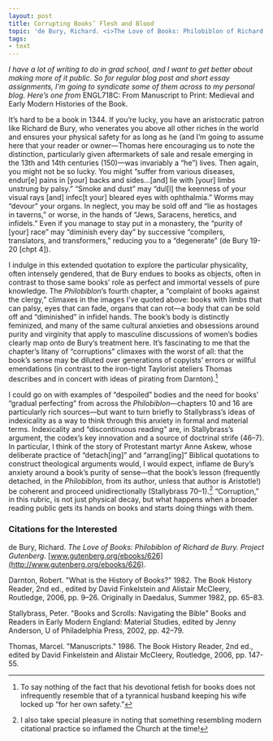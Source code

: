 ```yaml
---
layout: post
title: Corrupting Books’ Flesh and Blood
topic: 'de Bury, Richard. <i>The Love of Books: Philobiblon of Richard de Bury.</i> <i>Project Gutenberg</i>. <a href="http://www.gutenberg.org/ebooks/626">www.gutenberg.org/ebooks/626</a>.'
tags: 
- text
---
```


*I have a lot of writing to do in grad school, and I want to get better about making more of it public. So for regular blog post and short essay assignments, I’m going to syndicate some of them across to my personal blog. Here’s one from* ENGL718C: From Manuscript to Print: Medieval and Early Modern Histories of the Book. 

It’s hard to be a book in 1344. If you’re lucky, you have an aristocratic patron like Richard de Bury, who venerates you above all other riches in the world and ensures your physical safety for as long as he (and I’m going to assume here that your reader or owner—Thomas here encouraging us to note the distinction, particularly given aftermarkets of sale and resale emerging in the 13th and 14th centuries (150)—was invariably a “he”) lives. Then again, you might not be so lucky. You might “suffer from various diseases, endur[e] pains in [your] backs and sides...[and] lie with [your] limbs unstrung by palsy.” “Smoke and dust” may “dul[l] the keenness of your visual rays [and] infec[t your] bleared eyes with ophthalmia.” Worms may “devour” your organs. In neglect, you may be sold off and “lie as hostages in taverns,” or worse, in the hands of “Jews, Saracens, heretics, and infidels.” Even if you manage to stay put in a monastery, the “purity of [your] race” may “diminish every day” by successive “compilers, translators, and transformers,” reducing you to a “degenerate” (de Bury 19-20 [chpt 4]). 

I indulge in this extended quotation to explore the particular physicality, often intensely gendered, that de Bury endues to books as objects, often in contrast to those same books’ role as perfect and immortal vessels of pure knowledge. The *Philobiblon*’s fourth chapter, a “complaint of books against the clergy,” climaxes in the images I’ve quoted above: books with limbs that can palsy, eyes that can fade, organs that can rot—a body that can be sold off and “diminished” in infidel hands. The book’s body is distinctly feminized, and many of the same cultural anxieties and obsessions around purity and virginity that apply to masculine discussions of women’s bodies clearly map onto de Bury’s treatment here. It’s fascinating to me that the chapter’s litany of “corruptions” climaxes with the worst of all: that the book’s sense may be diluted over generations of copyists’ errors or willful emendations (in contrast to the iron-tight Taylorist ateliers Thomas describes and in concert with ideas of pirating from Darnton).[^1] 

I could go on with examples of “despoiled” bodies and the need for books’ “gradual perfecting” from across the *Philobiblon*—chapters 10 and 16 are particularly rich sources—but want to turn briefly to Stallybrass’s ideas of indexicality as a way to think through this anxiety in formal and material terms. Indexicality and “discontinuous reading” are, in Stallybrass’s argument, the codex’s key innovation and a source of doctrinal strife (46–7). In particular, I think of the story of Protestant martyr Anne Askew, whose deliberate practice of “detach[ing]” and “arrang[ing]” Biblical quotations to construct theological arguments would, I would expect, inflame de Bury’s anxiety around a book’s purity of sense—that the book’s lesson (frequently detached, in the *Philobiblon*, from its author, unless that author is Aristotle!) be coherent and proceed unidirectionally (Stallybrass 70–1).[^2] “Corruption,” in this rubric, is not just physical decay, but what happens when a broader reading public gets its hands on books and starts doing things with them. 

[^1]: To say nothing of the fact that his devotional fetish for books does not infrequently resemble that of a tyrannical husband keeping his wife locked up “for her own safety.”

[^2]: I also take special pleasure in noting that something resembling modern citational practice so inflamed the Church at the time!

### Citations for the Interested

de Bury, Richard. *The Love of Books: Philobiblon of Richard de Bury.* *Project Gutenberg*. [www.gutenberg.org/ebooks/626](http://www.gutenberg.org/ebooks/626). 

Darnton, Robert. "What is the History of Books?" 1982. The Book History Reader, 2nd ed., edited by David Finkelstein and Alistair McCleery, Routledge, 2006, pp. 9–26. Originally in Daedalus, Summer 1982, pp. 65–83. 

Stallybrass, Peter. "Books and Scrolls: Navigating the Bible" Books and Readers in Early Modern England: Material Studies, edited by Jenny Anderson, U of Philadelphia Press, 2002, pp. 42–79. 

Thomas, Marcel. "Manuscripts." 1986. The Book History Reader, 2nd ed., edited by David Finkelstein and Alistair McCleery, Routledge, 2006, pp. 147-55.